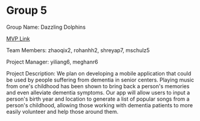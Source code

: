 # Group 5
Group Name: Dazzling Dolphins

[MVP Link](http://cs196.cs.illinois.edu)

Team Members: zhaoqix2, rohanhh2, shreyap7, mschulz5

Project Manager: yiliang6, meghanr6

Project Description: We plan on developing a mobile application that could be used by people suffering from dementia in senior centers. Playing music from one's childhood has been shown to bring back a person's memories and even alleviate dementia symptoms. Our app will allow users to input a person's birth year and location to generate a list of popular songs from a person's childhood, allowing those working with dementia patients to more easily volunteer and help those around them. 
